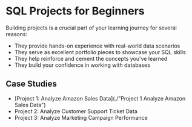 # SQL Projects for Beginners
Building projects is a crucial part of your learning journey for several reasons:

* They provide hands-on experience with real-world data scenarios
* They serve as excellent portfolio pieces to showcase your SQL skills
* They help reinforce and cement the concepts you've learned
* They build your confidence in working with databases
## Case Studies
* [Project 1: Analyze Amazon Sales Data](./"Project 1 Analyze Amazon Sales Data")
* Project 2: Analyze Customer Support Ticket Data
* Project 3: Analyze Marketing Campaign Performance
